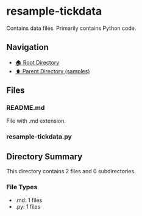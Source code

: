 # resample-tickdata

Contains data files. Primarily contains Python code.

## Navigation

* [🏠 Root Directory](../../README.md)
* [⬆️ Parent Directory (samples)](../README.md)

## Files

### README.md

File with .md extension.

### resample-tickdata.py

## Directory Summary

This directory contains 2 files and 0 subdirectories.

### File Types

* .md: 1 files
* .py: 1 files
